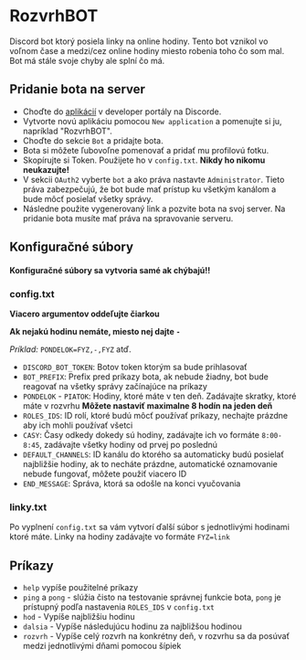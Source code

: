 # RozvrhBOT
Discord bot ktorý posiela linky na online hodiny. Tento bot vznikol vo voľnom čase a medzi/cez online hodiny miesto robenia toho čo som mal. Bot má stále svoje chyby ale splní čo má. 

## Pridanie bota na server
- Choďte do [aplikácií](https://discord.com/developers/applications) v developer portály na Discorde.
- Vytvorte novú aplikáciu pomocou `New application` a pomenujte si ju, napríklad "RozvrhBOT".
- Choďte do sekcie `Bot` a pridajte bota.
- Bota si môžete ľubovoľne pomenovať a pridať mu profilovú fotku.
- Skopírujte si Token. Použijete ho v `config.txt`. **Nikdy ho nikomu neukazujte!**
- V sekcii `OAuth2` vyberte `bot` a ako práva nastavte `Administrator`. Tieto práva zabezpečujú, že bot bude mať prístup ku všetkým kanálom a bude môcť posielať všetky správy.
- Následne použite vygenerovaný link a pozvite bota na svoj server. Na pridanie bota musíte mať práva na spravovanie serveru.

## Konfiguračné súbory
#### Konfiguračné súbory sa vytvoria samé ak chýbajú!!
### config.txt
**Viacero argumentov oddeľujte čiarkou**

**Ak nejakú hodinu nemáte, miesto nej dajte `-`**

*Príklad:* `PONDELOK=FYZ,-,FYZ` atď.
- `DISCORD_BOT_TOKEN`: Botov token ktorým sa bude prihlasovať
- `BOT_PREFIX`: Prefix pred príkazy bota, ak nebude žiadny, bot bude reagovať na všetky správy začínajúce na príkazy
- `PONDELOK` - `PIATOK`: Hodiny, ktoré máte v ten deň. Zadávajte skratky, ktoré máte v rozvrhu **Môžete nastaviť maximalne 8 hodín na jeden deň**
- `ROLES_IDS`: ID rolí, ktoré budú môcť používať príkazy, nechajte prázdne aby ich mohli používať všetci
- `CASY`: Časy odkedy dokedy sú hodiny, zadávajte ich vo formáte `8:00-8:45`, zadávajte všetky hodiny od prvej po poslednú
- `DEFAULT_CHANNELS`: ID kanálu do ktorého sa automaticky budú posielať najbližšie hodiny, ak to necháte prázdne, automatické oznamovanie nebude fungovať, môžete použiť viacero ID
- `END_MESSAGE`: Správa, ktorá sa odošle na konci vyučovania
### linky.txt
Po vyplnení `config.txt` sa vám vytvorí ďalší súbor s jednotlivými hodinami ktoré máte. Linky na hodiny zadávajte vo formáte `FYZ=link`

## Príkazy
- `help` vypíše použitelné príkazy
- `ping` a `pong` - slúžia čisto na testovanie správnej funkcie bota, `pong` je prístupný podľa nastavenia `ROLES_IDS` v `config.txt`
- `hod` - Vypíše najbližšiu hodinu
- `dalsia` - Vypíše následujúcu hodinu za najbližšou hodinou
- `rozvrh` - Vypíše celý rozvrh na konkrétny deň, v rozvrhu sa da posúvať medzi jednotlivými dňami pomocou šípiek